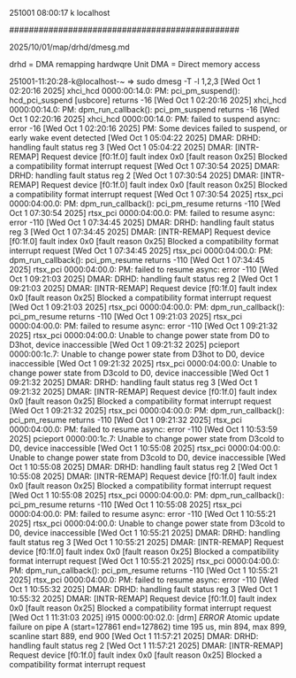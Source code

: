 251001
08:00:17
k
localhost

###############################################

2025/10/01/map/drhd/dmesg.md

drhd = DMA remapping hardwqre Unit
DMA = Direct memory access

251001-11:20:28-k@localhost-~
=> sudo dmesg -T -l 1,2,3
[Wed Oct  1 02:20:16 2025] xhci_hcd 0000:00:14.0: PM: pci_pm_suspend(): hcd_pci_suspend [usbcore] returns -16
[Wed Oct  1 02:20:16 2025] xhci_hcd 0000:00:14.0: PM: dpm_run_callback(): pci_pm_suspend returns -16
[Wed Oct  1 02:20:16 2025] xhci_hcd 0000:00:14.0: PM: failed to suspend async: error -16
[Wed Oct  1 02:20:16 2025] PM: Some devices failed to suspend, or early wake event detected
[Wed Oct  1 05:04:22 2025] DMAR: DRHD: handling fault status reg 3
[Wed Oct  1 05:04:22 2025] DMAR: [INTR-REMAP] Request device [f0:1f.0] fault index 0x0 [fault reason 0x25] Blocked a compatibility format interrupt request
[Wed Oct  1 07:30:54 2025] DMAR: DRHD: handling fault status reg 2
[Wed Oct  1 07:30:54 2025] DMAR: [INTR-REMAP] Request device [f0:1f.0] fault index 0x0 [fault reason 0x25] Blocked a compatibility format interrupt request
[Wed Oct  1 07:30:54 2025] rtsx_pci 0000:04:00.0: PM: dpm_run_callback(): pci_pm_resume returns -110
[Wed Oct  1 07:30:54 2025] rtsx_pci 0000:04:00.0: PM: failed to resume async: error -110
[Wed Oct  1 07:34:45 2025] DMAR: DRHD: handling fault status reg 3
[Wed Oct  1 07:34:45 2025] DMAR: [INTR-REMAP] Request device [f0:1f.0] fault index 0x0 [fault reason 0x25] Blocked a compatibility format interrupt request
[Wed Oct  1 07:34:45 2025] rtsx_pci 0000:04:00.0: PM: dpm_run_callback(): pci_pm_resume returns -110
[Wed Oct  1 07:34:45 2025] rtsx_pci 0000:04:00.0: PM: failed to resume async: error -110
[Wed Oct  1 09:21:03 2025] DMAR: DRHD: handling fault status reg 2
[Wed Oct  1 09:21:03 2025] DMAR: [INTR-REMAP] Request device [f0:1f.0] fault index 0x0 [fault reason 0x25] Blocked a compatibility format interrupt request
[Wed Oct  1 09:21:03 2025] rtsx_pci 0000:04:00.0: PM: dpm_run_callback(): pci_pm_resume returns -110
[Wed Oct  1 09:21:03 2025] rtsx_pci 0000:04:00.0: PM: failed to resume async: error -110
[Wed Oct  1 09:21:32 2025] rtsx_pci 0000:04:00.0: Unable to change power state from D0 to D3hot, device inaccessible
[Wed Oct  1 09:21:32 2025] pcieport 0000:00:1c.7: Unable to change power state from D3hot to D0, device inaccessible
[Wed Oct  1 09:21:32 2025] rtsx_pci 0000:04:00.0: Unable to change power state from D3cold to D0, device inaccessible
[Wed Oct  1 09:21:32 2025] DMAR: DRHD: handling fault status reg 3
[Wed Oct  1 09:21:32 2025] DMAR: [INTR-REMAP] Request device [f0:1f.0] fault index 0x0 [fault reason 0x25] Blocked a compatibility format interrupt request
[Wed Oct  1 09:21:32 2025] rtsx_pci 0000:04:00.0: PM: dpm_run_callback(): pci_pm_resume returns -110
[Wed Oct  1 09:21:32 2025] rtsx_pci 0000:04:00.0: PM: failed to resume async: error -110
[Wed Oct  1 10:53:59 2025] pcieport 0000:00:1c.7: Unable to change power state from D3cold to D0, device inaccessible
[Wed Oct  1 10:55:08 2025] rtsx_pci 0000:04:00.0: Unable to change power state from D3cold to D0, device inaccessible
[Wed Oct  1 10:55:08 2025] DMAR: DRHD: handling fault status reg 2
[Wed Oct  1 10:55:08 2025] DMAR: [INTR-REMAP] Request device [f0:1f.0] fault index 0x0 [fault reason 0x25] Blocked a compatibility format interrupt request
[Wed Oct  1 10:55:08 2025] rtsx_pci 0000:04:00.0: PM: dpm_run_callback(): pci_pm_resume returns -110
[Wed Oct  1 10:55:08 2025] rtsx_pci 0000:04:00.0: PM: failed to resume async: error -110
[Wed Oct  1 10:55:21 2025] rtsx_pci 0000:04:00.0: Unable to change power state from D3cold to D0, device inaccessible
[Wed Oct  1 10:55:21 2025] DMAR: DRHD: handling fault status reg 3
[Wed Oct  1 10:55:21 2025] DMAR: [INTR-REMAP] Request device [f0:1f.0] fault index 0x0 [fault reason 0x25] Blocked a compatibility format interrupt request
[Wed Oct  1 10:55:21 2025] rtsx_pci 0000:04:00.0: PM: dpm_run_callback(): pci_pm_resume returns -110
[Wed Oct  1 10:55:21 2025] rtsx_pci 0000:04:00.0: PM: failed to resume async: error -110
[Wed Oct  1 10:55:32 2025] DMAR: DRHD: handling fault status reg 3
[Wed Oct  1 10:55:32 2025] DMAR: [INTR-REMAP] Request device [f0:1f.0] fault index 0x0 [fault reason 0x25] Blocked a compatibility format interrupt request
[Wed Oct  1 11:31:03 2025] i915 0000:00:02.0: [drm] *ERROR* Atomic update failure on pipe A (start=127861 end=127862) time 195 us, min 894, max 899, scanline start 889, end 900
[Wed Oct  1 11:57:21 2025] DMAR: DRHD: handling fault status reg 2
[Wed Oct  1 11:57:21 2025] DMAR: [INTR-REMAP] Request device [f0:1f.0] fault index 0x0 [fault reason 0x25] Blocked a compatibility format interrupt request

